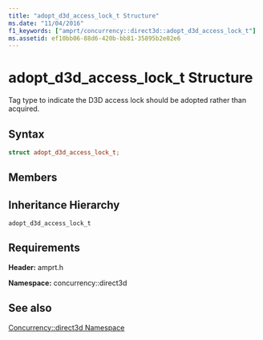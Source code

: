 ```yaml
---
title: "adopt_d3d_access_lock_t Structure"
ms.date: "11/04/2016"
f1_keywords: ["amprt/concurrency::direct3d::adopt_d3d_access_lock_t"]
ms.assetid: ef10bb06-88d6-420b-bb81-35895b2e02e6
---
```

# adopt_d3d_access_lock_t Structure

Tag type to indicate the D3D access lock should be adopted rather than acquired.

## Syntax

```cpp
struct adopt_d3d_access_lock_t;
```

## Members

## Inheritance Hierarchy

`adopt_d3d_access_lock_t`

## Requirements

**Header:** amprt.h

**Namespace:** concurrency::direct3d

## See also

[Concurrency::direct3d Namespace](concurrency-direct3d-namespace.md)
